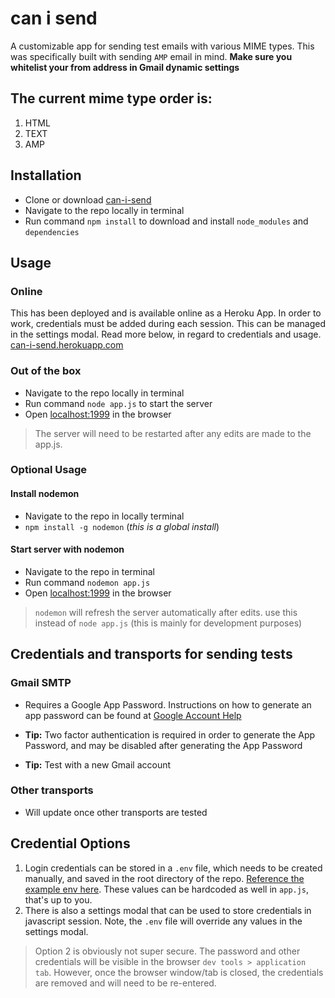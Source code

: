 # can i send
A customizable app for sending test emails with various MIME types. This was specifically built with sending `AMP` email in mind. **Make sure you whitelist your from address in Gmail dynamic settings**

## The current mime type order is:
1. HTML
2. TEXT
3. AMP

## Installation
* Clone or download [can-i-send](https://github.com/theotherstevenc/can-i-send)
* Navigate to the repo locally in terminal
* Run command `npm install` to download and install `node_modules` and `dependencies`

## Usage

### Online
This has been deployed and is available online as a Heroku App. In order to work, credentials must be added during each session. This can be managed in the settings modal. Read more below, in regard to credentials and usage.
[can-i-send.herokuapp.com](https://can-i-send.herokuapp.com)

### Out of the box
* Navigate to the repo locally in terminal
* Run command `node app.js` to start the server
* Open [localhost:1999](http://localhost:1999) in the browser
> The server will need to be restarted after any edits are made to the app.js.

### Optional Usage

#### Install nodemon
* Navigate to the repo in locally terminal
* `npm install -g nodemon` (_this is a global install_)

#### Start server with nodemon
* Navigate to the repo in terminal
* Run command `nodemon app.js`
* Open [localhost:1999](http://localhost:1999) in the browser
> `nodemon` will refresh the server automatically after edits. use this instead of `node app.js` (this is mainly for development purposes)

## Credentials and transports for sending tests

### Gmail SMTP
* Requires a Google App Password. Instructions on how to generate an app password can be found at [Google Account Help](https://support.google.com/accounts/answer/185833)

* **Tip:** Two factor authentication is required in order to generate the App Password, and may be disabled after generating the App Password

* **Tip:** Test with a new Gmail account

### Other transports
* Will update once other transports are tested

## Credential Options
1. Login credentials can be stored in a `.env` file, which needs to be created manually, and saved in the root directory of the repo. [Reference the example env here](https://github.com/theotherstevenc/can-i-send/blob/master/.env.example). These values can be hardcoded as well in `app.js`, that's up to you.
2. There is also a settings modal that can be used to store credentials in javascript session. Note, the `.env` file will override any values in the settings modal.

> Option 2 is obviously not super secure. The password and other credentials will be visible in the browser `dev tools > application tab`. However, once the browser window/tab is closed, the credentials are removed and will need to be re-entered.
